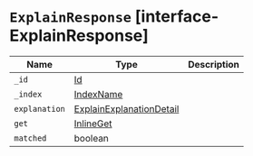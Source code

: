 # `ExplainResponse` [interface-ExplainResponse]

| Name | Type | Description |
| - | - | - |
| `_id` | [Id](./Id.md) | &nbsp; |
| `_index` | [IndexName](./IndexName.md) | &nbsp; |
| `explanation` | [ExplainExplanationDetail](./ExplainExplanationDetail.md) | &nbsp; |
| `get` | [InlineGet](./InlineGet.md)<TDocument> | &nbsp; |
| `matched` | boolean | &nbsp; |
